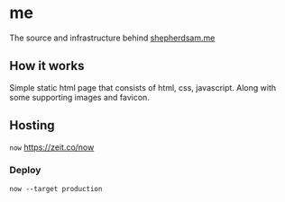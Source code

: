 # me
The source and infrastructure behind [shepherdsam.me](https://shepherdsam.me)

## How it works
Simple static html page that consists of html, css, javascript. Along with some supporting images and favicon.

## Hosting
`now` https://zeit.co/now

### Deploy
`now --target production`
